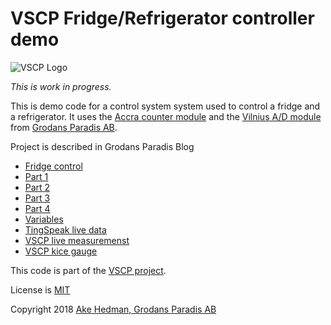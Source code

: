 # VSCP Fridge/Refrigerator controller demo

![VSCP Logo](https://www.vscp.org/images/logo_200.png)

*This is work in progress.*

This is demo code for a control system system used to control a fridge and a refrigerator. It uses the [Accra counter module](https://www.grodansparadis.com/accra/accra.html) and the [Vilnius A/D module](http://www.grodansparadis.com/vilnius/vilnius.html) from [Grodans Paradis AB](https://www.grodansparadis.com). 

Project is described in Grodans Paradis Blog 

  - [Fridge control](http://grodansparadis.com/wordpress/?p=1384)
  - [Part 1](http://grodansparadis.com/wordpress/?p=2310)
  - [Part 2](http://grodansparadis.com/wordpress/?p=2324)
  - [Part 3](http://grodansparadis.com/wordpress/?p=2327)
  - [Part 4](http://grodansparadis.com/wordpress/?p=2343)
  - [Variables](http://grodansparadis.com/wordpress/?s=Refrigerator)
  - [TingSpeak live data](https://thingspeak.com/channels/79008)
  - [VSCP live measuremenst](https://www.eurosource.se/measurements/index.php)
  - [VSCP kice gauge](https://www.eurosource.se/measurements/single_gauge.php)

This code is part of the [VSCP project](https://www.vscp.org).


License is [MIT](https://www.google.com/url?sa=t&rct=j&q=&esrc=s&source=web&cd=4&cad=rja&uact=8&ved=2ahUKEwiO2Mv4y_7cAhUFM5oKHSkxA90QFjADegQIBhAB&url=https%3A%2F%2Fopensource.org%2Flicenses%2FMIT&usg=AOvVaw1MsEPekvPKCIceu2jiRDy4)

Copyright 2018 [Ake Hedman, Grodans Paradis AB](akhe@grodansparadis.com)

